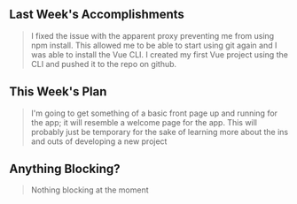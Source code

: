 ## Last Week's Accomplishments

> I fixed the issue with the apparent proxy preventing me from using npm install. This allowed me to be able to start using git again and I was able to install the Vue CLI. I created my first Vue project using the CLI and pushed it to the repo on github.


## This Week's Plan

> I'm going to get something of a basic front page up and running for the app; it will resemble a welcome page for the app. This will probably just be temporary for the sake of learning more about the ins and outs of developing a new project

## Anything Blocking?

> Nothing blocking at the moment
